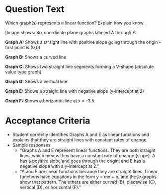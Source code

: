 # Question Text

Which graph(s) represents a linear function? Explain how you know.

[Image shows: Six coordinate plane graphs labeled A through F:

**Graph A:** Shows a straight line with positive slope going through the origin - first point is (0,0)

**Graph B:** Shows a curved line

**Graph C:** Shows two straight line segments forming a V-shape (absolute value type graph)

**Graph D:** Shows a vertical line

**Graph E:** Shows a straight line with negative slope (y-intercept at 2)

**Graph F:** Shows a horizontal line at x = -3.5

# Acceptance Criteria

- Student correctly identifies Graphs A and E as linear functions and explains that they are straight lines with constant rates of change.
- Sample responses
  - "Graphs A and E represent linear functions. They are both straight lines, which means they have a constant rate of change (slope). A has a positive slope and goes through the origin, and E has a negative slope with a y-intercept at 2."
  - "A and E are linear functions because they are straight lines. Linear functions have equations in the form y = mx + b, and these graphs show that pattern. The others are either curved (B), piecewise (C), vertical (D), or horizontal (F)."
